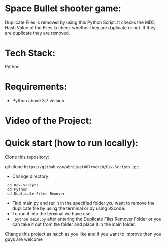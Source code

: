 # Space Bullet shooter game:
 Duplicate Files is removed by using this Python Script. It checks the MD5 Hash Value of the Files to check whether they are duplicate or not. 
 If they are duplicate they are removed.
  
# Tech Stack:
  Python
 
# Requirements:
  - Python above 3.7 version

# Video of the Project:


# Quick start (how to run locally):

Clone this repository:

git clone ```https://github.com/abhijeet007rocks8/Dev-Scripts.git```
- Change directory:
```
 cd Dev-Scripts
 cd Python
 cd Duplicate Files Remover
```
- Find main.py and run it in the specified folder you want to remove the duplicate file by using the terminal or by using VScode.
- To run it into the terminal we have use:
-   ``` python main.py``` after entering the Duplicate Files Remover Folder or you can take it out from the folder and place it in the main folder.


Change this project as much as you like and if you want to improve then you guys are welcome
